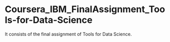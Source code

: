 # Coursera_IBM_FinalAssignment_Tools-for-Data-Science
It consists of the final assignment of Tools for Data Science.
